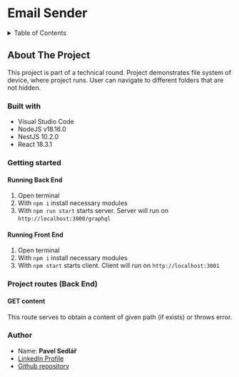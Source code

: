# Email Sender

<details>
  <summary>Table of Contents</summary>
  <ol>
    <li>
      <a href="#about-the-project">About The Project</a>
      <ul>
        <li><a href="#built-with">Built With</a></li>
      </ul>
    </li>
    <li>
      <a href="#getting-started">Getting Started</a>
      <ul>
        <li><a href="#running-back-end">Running Back End</a></li>
        <li><a href="#running-front-end">Running Front End</a></li>
      </ul>
    </li>
    <li><a href="#author">Author</a></li>
  </ol>
</details>

## About The Project

This project is part of a technical round. Project demonstrates file system of device, where project runs. User can navigate to different folders that are not hidden.

### Built with

- Visual Studio Code
- NodeJS v18.16.0
- NestJS 10.2.0
- React 18.3.1

### Getting started

#### Running Back End

1. Open terminal
2. With `npm i` install necessary modules
3. With `npm run start` starts server. Server will run on `http://localhost:3000/graphql`

#### Running Front End

1. Open terminal
2. With `npm i` install necessary modules
3. With `npm start` starts client. Client will run on `http://localhost:3001`

### Project routes (Back End)

#### GET content

This route serves to obtain a content of given path (if exists) or throws error.


### Author

- Name: **Pavel Sedlář**
- <a href="https://www.linkedin.com/in/pavel-sedl%C3%A1%C5%99-574039117/">LinkedIn Profile</a>
- <a href="https://github.com/pauwelcz/file_system">Github repository</a>